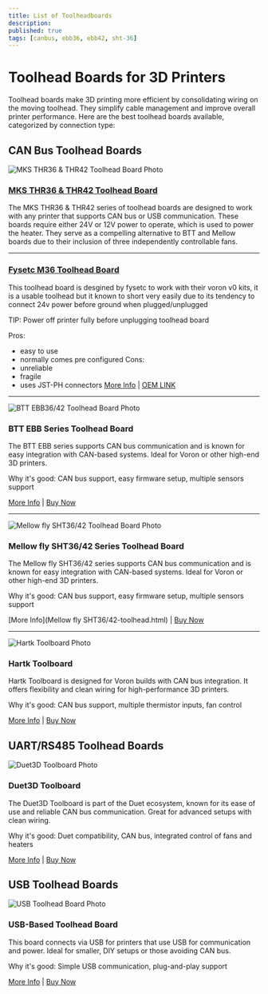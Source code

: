 ```yaml
---
title: List of Toolheadboards
description: 
published: true
tags: [canbus, ebb36, ebb42, sht-36]
---
```


# Toolhead Boards for 3D Printers

Toolhead boards make 3D printing more efficient by consolidating wiring on the moving toolhead. They simplify cable management and improve overall printer performance. Here are the best toolhead boards available, categorized by connection type:

## CAN Bus Toolhead Boards


![MKS THR36 & THR42 Toolhead Board Photo]()

### [MKS THR36 & THR42 Toolhead Board](./toolhead-board/MKS-THR.md)

The MKS THR36 & THR42 series of toolhead boards are designed to work with any printer that supports CAN bus or USB communication. These boards require either 24V or 12V power to operate, which is used to power the heater. They serve as a compelling alternative to BTT and Mellow boards due to their inclusion of three independently controllable fans.

---


### [Fysetc M36 Toolhead Board](https://voron3d.wiki/en/configuration/toolhead-board/fysetc-M36)

This toolhead board is desgined by fysetc to work with their voron v0 kits, it is a usable toolhead but it known to short very easily due to its tendency to connect 24v power before ground when plugged/unplugged

TIP: Power off printer fully before unplugging toolhead board

Pros:
   - easy to use
   - normally comes pre configured 
Cons:
   -  unreliable
   - fragile
   - uses JST-PH connectors
[More Info](./toolhead-board//fysetc-M36) | [OEM LINK](https://www.fysetc.com)

---

![BTT EBB36/42 Toolhead Board Photo](path/to/btt-ebb-photo.jpg)

### BTT EBB Series Toolhead Board

The BTT EBB series supports CAN bus communication and is known for easy integration with CAN-based systems. Ideal for Voron or other high-end 3D printers.

Why it's good: CAN bus support, easy firmware setup, multiple sensors support

[More Info](btt-ebb-toolhead.html) | [Buy Now](https://www.bigtree-tech.com)

---

![Mellow fly SHT36/42 Toolhead Board Photo](path/to/Mellow-fly-SHT-photo.jpg)

### Mellow fly SHT36/42 Series Toolhead Board

The Mellow fly SHT36/42 series supports CAN bus communication and is known for easy integration with CAN-based systems. Ideal for Voron or other high-end 3D printers.

Why it's good: CAN bus support, easy firmware setup, multiple sensors support

[More Info](Mellow fly SHT36/42-toolhead.html) | [Buy Now](https://mellow-3d.github.io/)

---

![Hartk Toolboard Photo](path/to/hartk-toolboard-photo.jpg)

### Hartk Toolboard

Hartk Toolboard is designed for Voron builds with CAN bus integration. It offers flexibility and clean wiring for high-performance 3D printers.

Why it's good: CAN bus support, multiple thermistor inputs, fan control

[More Info](hartk-toolboard.html) | [Buy Now](https://github.com/hartk1213/)

## UART/RS485 Toolhead Boards

![Duet3D Toolboard Photo](path/to/duet3d-toolboard-photo.jpg)

### Duet3D Toolboard

The Duet3D Toolboard is part of the Duet ecosystem, known for its ease of use and reliable CAN bus communication. Great for advanced setups with clean wiring.

Why it's good: Duet compatibility, CAN bus, integrated control of fans and heaters

[More Info](duet3d-toolboard.html) | [Buy Now](https://www.duet3d.com)

## USB Toolhead Boards

![USB Toolhead Board Photo](path/to/usb-board-photo.jpg)

### USB-Based Toolhead Board

This board connects via USB for printers that use USB for communication and power. Ideal for smaller, DIY setups or those avoiding CAN bus.

Why it's good: Simple USB communication, plug-and-play support

[More Info](usb-toolhead-board.html) | [Buy Now](https://www.example.com)
